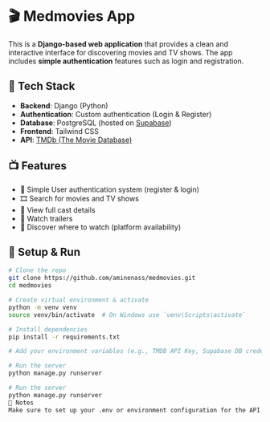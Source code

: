 # 🎬 Medmovies App

This is a **Django-based web application** that provides a clean and interactive interface for discovering movies and TV shows. The app includes **simple authentication** features such as login and registration.

## 🔧 Tech Stack

- **Backend**: Django (Python)
- **Authentication**: Custom authentication (Login & Register)
- **Database**: PostgreSQL (hosted on [Supabase](https://supabase.com))
- **Frontend**: Tailwind CSS
- **API**: [TMDb (The Movie Database)](https://www.themoviedb.org/documentation/api)

## 📺 Features

- 🔐 Simple User authentication system (register & login)
- 🎞️ Search for movies and TV shows
- 👥 View full cast details
- 🎥 Watch trailers
- 📍 Discover where to watch (platform availability)

## 🚀 Setup & Run

```bash
# Clone the repo
git clone https://github.com/aminenass/medmovies.git
cd medmovies

# Create virtual environment & activate
python -m venv venv
source venv/bin/activate  # On Windows use `venv\Scripts\activate`

# Install dependencies
pip install -r requirements.txt

# Add your environment variables (e.g., TMDB API Key, Supabase DB credentials)

# Run the server
python manage.py runserver

# Run the server
python manage.py runserver
📝 Notes
Make sure to set up your .env or environment configuration for the API key and Supabase database credentials.
